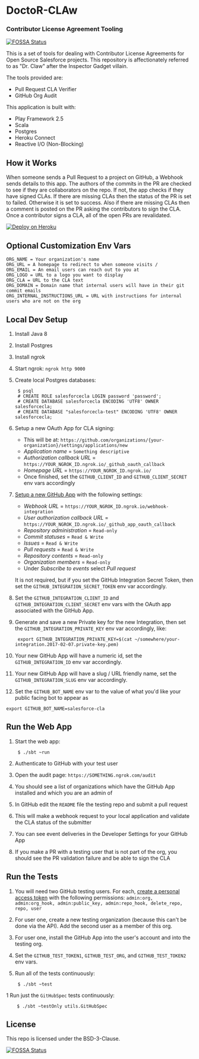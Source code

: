 # DoctoR-CLAw
### Contributor License Agreement Tooling

[![FOSSA Status](https://app.fossa.io/api/projects/custom%2B23%2Fgithub.com%2Fsalesforce%2Fdr-cla.svg?type=shield)](https://app.fossa.io/projects/custom%2B23%2Fgithub.com%2Fsalesforce%2Fdr-cla?ref=badge_shield)

This is a set of tools for dealing with Contributor License Agreements for Open Source Salesforce projects. This repository is affectionately referred to as "Dr. Claw" after the Inspector Gadget villain.

The tools provided are:
- Pull Request CLA Verifier
- GitHub Org Audit

This application is built with:
- Play Framework 2.5
- Scala
- Postgres
- Heroku Connect
- Reactive I/O (Non-Blocking)


How it Works
------------

When someone sends a Pull Request to a project on GitHub, a Webhook sends details to this app.  The authors of the commits in the PR are checked to see if they are collaborators on the repo.  If not, the app checks if they have signed CLAs.  If there are missing CLAs then the status of the PR is set to failed.  Otherwise it is set to success.  Also if there are missing CLAs then a comment is posted on the PR asking the contributors to sign the CLA.  Once a contributor signs a CLA, all of the open PRs are revalidated.

[![Deploy on Heroku](https://www.herokucdn.com/deploy/button.svg)](https://heroku.com/deploy)


Optional Customization Env Vars
----------------------

    ORG_NAME = Your organization's name
    ORG_URL = A homepage to redirect to when someone visits /
    ORG_EMAIL = An email users can reach out to you at
    ORG_LOGO = URL to a logo you want to display
    ORG_CLA = URL to the CLA text
    ORG_DOMAIN = Domain name that internal users will have in their git commit emails
    ORG_INTERNAL_INSTRUCTIONS_URL = URL with instructions for internal users who are not on the org


Local Dev Setup
---------------

1. Install Java 8
1. Install Postgres
1. Install ngrok
1. Start ngrok: `ngrok http 9000`
1. Create local Postgres databases:

        $ psql
        # CREATE ROLE salesforcecla LOGIN password 'password';
        # CREATE DATABASE salesforcecla ENCODING 'UTF8' OWNER salesforcecla;
        # CREATE DATABASE "salesforcecla-test" ENCODING 'UTF8' OWNER salesforcecla;


1. Setup a new OAuth App for CLA signing:
    - This will be at: `https://github.com/organizations/{your-organization}/settings/applications/new`
    - *Application name* = `Something descriptive`
    - *Authorization callback URL* = `https://YOUR_NGROK_ID.ngrok.io/_github_oauth_callback`
    - *Homepage URL* = `https://YOUR_NGROK_ID.ngrok.io/`
    - Once finished, set the `GITHUB_CLIENT_ID` and `GITHUB_CLIENT_SECRET` env vars accordingly
1. [Setup a new GitHub App](https://github.com/settings/apps) with the following settings:
    - *Webhook URL* = `https://YOUR_NGROK_ID.ngrok.io/webhook-integration`
    - *User authorization callback URL* = `https://YOUR_NGROK_ID.ngrok.io/_github_app_oauth_callback`
    - *Repository administration* = `Read-only`
    - *Commit statuses* = `Read & Write`
    - *Issues* = `Read & Write`
    - *Pull requests* = `Read & Write`
    - *Repository contents* = `Read-only`
    - *Organization members* = `Read-only`
    - Under *Subscribe to events* select *Pull request*

    It is not required, but if you set the GitHub Integration Secret Token, then set the `GITHUB_INTEGRATION_SECRET_TOKEN` env var accordingly.

1. Set the `GITHUB_INTEGRATION_CLIENT_ID` and `GITHUB_INTEGRATION_CLIENT_SECRET` env vars with the OAuth app associated with the GitHub App.

1. Generate and save a new Private key for the new Integration, then set the `GITHUB_INTEGRATION_PRIVATE_KEY` env var accordingly, like:

        export GITHUB_INTEGRATION_PRIVATE_KEY=$(cat ~/somewhere/your-integration.2017-02-07.private-key.pem)

1. Your new GitHub App will have a numeric id, set the `GITHUB_INTEGRATION_ID` env var accordingly.
1. Your new GitHub App will have a slug / URL friendly name, set the `GITHUB_INTEGRATION_SLUG` env var accordingly.
1. Set the `GITHUB_BOT_NAME` env var to the value of what you'd like your public facing bot to appear as

```
export GITHUB_BOT_NAME=salesforce-cla
```

Run the Web App
---------------

1. Start the web app:

        $ ./sbt ~run

1. Authenticate to GitHub with your test user
1. Open the audit page: `https://SOMETHING.ngrok.com/audit`
1. You should see a list of organizations which have the GitHub App installed and which you are an admin of
1. In GitHub edit the `README` file the testing repo and submit a pull request
1. This will make a webhook request to your local application and validate the CLA status of the submitter
1. You can see event deliveries in the Developer Settings for your GitHub App
1. If you make a PR with a testing user that is not part of the org, you should see the PR validation failure and be able to sign the CLA


Run the Tests
-------------

1. You will need two GitHub testing users.  For each, [create a personal access token](https://github.com/settings/tokens) with the following permissions: `admin:org, admin:org_hook, admin:public_key, admin:repo_hook, delete_repo, repo, user`

1. For user one, create a new testing organization (because this can't be done via the API).  Add the second user as a member of this org.

1. For user one, install the GitHub App into the user's account and into the testing org.

1. Set the `GITHUB_TEST_TOKEN1`, `GITHUB_TEST_ORG`, and `GITHUB_TEST_TOKEN2` env vars.

1. Run all of the tests continuously:

        $ ./sbt ~test

1 Run just the `GitHubSpec` tests continuously:

        $ ./sbt ~testOnly utils.GitHubSpec
        
License
-------------

This repo is licensed under the BSD-3-Clause.

[![FOSSA Status](https://app.fossa.io/api/projects/custom%2B23%2Fgithub.com%2Fsalesforce%2Fdr-cla.svg?type=large)](https://app.fossa.io/projects/custom%2B23%2Fgithub.com%2Fsalesforce%2Fdr-cla?ref=badge_large)
